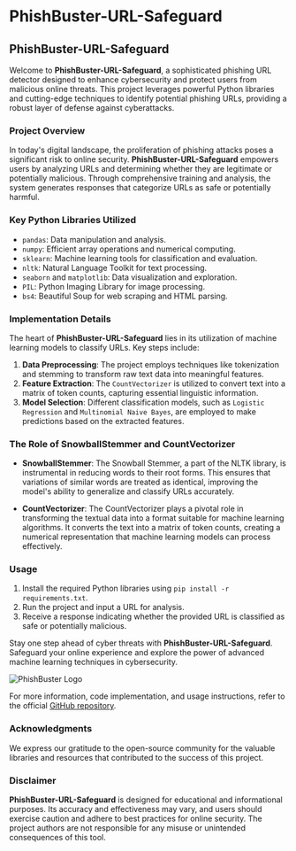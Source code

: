 # PhishBuster-URL-Safeguard

## PhishBuster-URL-Safeguard

Welcome to **PhishBuster-URL-Safeguard**, a sophisticated phishing URL detector designed to enhance cybersecurity and protect users from malicious online threats. This project leverages powerful Python libraries and cutting-edge techniques to identify potential phishing URLs, providing a robust layer of defense against cyberattacks.

### Project Overview

In today's digital landscape, the proliferation of phishing attacks poses a significant risk to online security. **PhishBuster-URL-Safeguard** empowers users by analyzing URLs and determining whether they are legitimate or potentially malicious. Through comprehensive training and analysis, the system generates responses that categorize URLs as safe or potentially harmful.

### Key Python Libraries Utilized

- `pandas`: Data manipulation and analysis.
- `numpy`: Efficient array operations and numerical computing.
- `sklearn`: Machine learning tools for classification and evaluation.
- `nltk`: Natural Language Toolkit for text processing.
- `seaborn` and `matplotlib`: Data visualization and exploration.
- `PIL`: Python Imaging Library for image processing.
- `bs4`: Beautiful Soup for web scraping and HTML parsing.

### Implementation Details

The heart of **PhishBuster-URL-Safeguard** lies in its utilization of machine learning models to classify URLs. Key steps include:

1. **Data Preprocessing**: The project employs techniques like tokenization and stemming to transform raw text data into meaningful features.
2. **Feature Extraction**: The `CountVectorizer` is utilized to convert text into a matrix of token counts, capturing essential linguistic information.
3. **Model Selection**: Different classification models, such as `Logistic Regression` and `Multinomial Naive Bayes`, are employed to make predictions based on the extracted features.

### The Role of SnowballStemmer and CountVectorizer

- **SnowballStemmer**: The Snowball Stemmer, a part of the NLTK library, is instrumental in reducing words to their root forms. This ensures that variations of similar words are treated as identical, improving the model's ability to generalize and classify URLs accurately.

- **CountVectorizer**: The CountVectorizer plays a pivotal role in transforming the textual data into a format suitable for machine learning algorithms. It converts the text into a matrix of token counts, creating a numerical representation that machine learning models can process effectively.

### Usage

1. Install the required Python libraries using `pip install -r requirements.txt`.
2. Run the project and input a URL for analysis.
3. Receive a response indicating whether the provided URL is classified as safe or potentially malicious.

Stay one step ahead of cyber threats with **PhishBuster-URL-Safeguard**. Safeguard your online experience and explore the power of advanced machine learning techniques in cybersecurity.

![PhishBuster Logo]([link_to_your_image](https://thehackernews.com/new-images/img/b/R29vZ2xl/AVvXsEjcbzJjjUydSSsFwLhn8J_FBOwb2rShTJ9u9L3O68jcLeqqboDAZoWxCgpm2Yz2GJCO23QQTYdEzi0X-VMlnJgAzudcTwDBGHhg6FSKGISfWNtTpCepZSW2bSH9ZlEd-aJjEmH0K8JFU2MXMVjDucMSquUd3sKlC5exxd1i03JsRSzKquMdSxtQ_Q2h6cA/s728-e3650/rat.jpg))

For more information, code implementation, and usage instructions, refer to the official [GitHub repository](link_to_your_repository).

### Acknowledgments

We express our gratitude to the open-source community for the valuable libraries and resources that contributed to the success of this project.

### Disclaimer

**PhishBuster-URL-Safeguard** is designed for educational and informational purposes. Its accuracy and effectiveness may vary, and users should exercise caution and adhere to best practices for online security. The project authors are not responsible for any misuse or unintended consequences of this tool.
